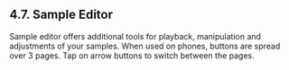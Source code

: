 ---
---

## 4.7. Sample Editor

Sample editor offers additional tools for playback, manipulation and adjustments of your samples. When used on phones, buttons are spread over 3 pages. Tap on arrow buttons to switch between the pages.
